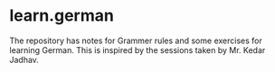 # learn.german
The repository has notes for Grammer rules and some exercises for learning German. This is inspired by the sessions taken by Mr. Kedar Jadhav.
